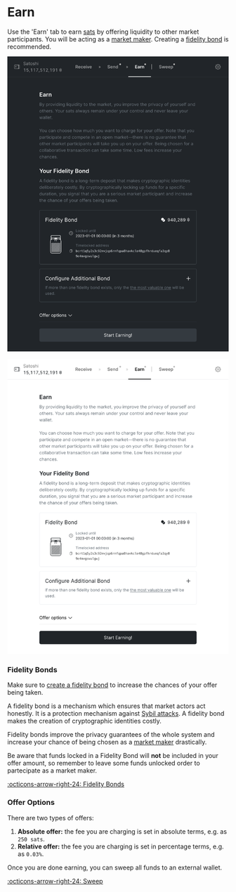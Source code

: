 # Earn

Use the 'Earn' tab to earn [sats][sats] by offering liquidity to other market
participants. You will be acting as a [market maker][maker]. Creating a
[fidelity bond][bond] is recommended.

[sats]: /glossary/#sats
[bond]: /glossary/#fidelity-bond

![](../assets/interface/earn.png#only-dark)

![](../assets/interface/earn-light.png#only-light)

### Fidelity Bonds

Make sure to [create a fidelity bond][fb] to increase the chances of your offer
being taken.

A fidelity bond is a mechanism which ensures that market actors act honestly. It
is a protection mechanism against [Sybil attacks][sybil]. A fidelity bond makes
the creation of cryptographic identities costly.

Fidelity bonds improve the privacy guarantees of the whole system and increase
your chance of being chosen as a [market maker][maker] drastically.

Be aware that funds locked in a Fidelity Bond will **not** be included in your offer amount,
so remember to leave some funds unlocked order to partecipate as a market maker.

[:octicons-arrow-right-24: Fidelity Bonds][fb]

[fb]: fidelity-bonds.md
[sybil]: /glossary/#sybil-attack
[maker]: /glossary/#maker

### Offer Options

There are two types of offers:

1. **Absolute offer:** the fee you are charging is set in absolute terms, e.g. as `250 sats`.
2. **Relative offer:** the fee you are charging is set in percentage terms, e.g. as `0.03%`.

Once you are done earning, you can sweep all funds to an external wallet.

[:octicons-arrow-right-24: Sweep][sweep]

[sweep]: 04-sweep.md
